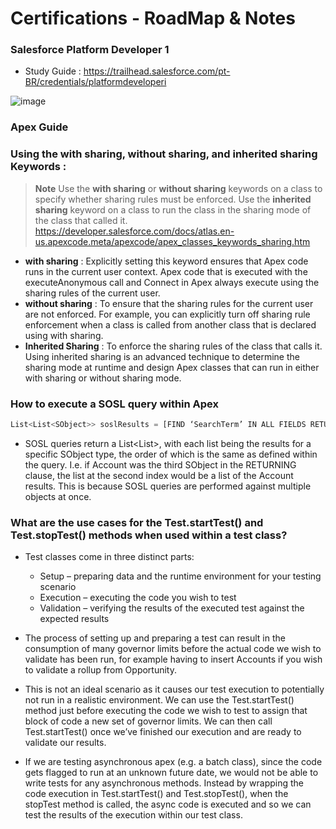 # Certifications - RoadMap & Notes

### Salesforce Platform Developer 1 
  
  - Study Guide : https://trailhead.salesforce.com/pt-BR/credentials/platformdeveloperi
  

![image](https://user-images.githubusercontent.com/51756941/186443920-469a3663-b4ba-4900-aabb-33c0d2c9c5db.png)



### Apex Guide

  ### Using the with sharing, without sharing, and inherited sharing Keywords : 
> **Note** Use the **with sharing** or **without sharing** keywords on a class to specify whether sharing rules must be enforced. Use the **inherited sharing** keyword on a class to run the class in the sharing mode of the class that called it.
> https://developer.salesforce.com/docs/atlas.en-us.apexcode.meta/apexcode/apex_classes_keywords_sharing.htm

  -  **with sharing** : Explicitly setting this keyword ensures that Apex code runs in the current user context. Apex code that is executed with the executeAnonymous call and Connect in Apex always execute using the sharing rules of the current user.
  -  **without sharing** :  To ensure that the sharing rules for the current user are not enforced. For example, you can explicitly turn off sharing rule enforcement when a class is called from another class that is declared using with sharing.
  -  **Inherited Sharing** : To enforce the sharing rules of the class that calls it. Using inherited sharing is an advanced technique to determine the sharing mode at runtime and design Apex classes that can run in either with sharing or without sharing mode.
  
  ### How to execute a SOSL query within Apex
```js 
List<List<SObject>> soslResults = [FIND ‘SearchTerm’ IN ALL FIELDS RETURNING Account, Contact];
```
    
   - SOSL queries return a List<List<SObject>>, with each list being the results for a specific SObject type, the order of which is the same as defined within the query. I.e. if Account was the third SObject in the RETURNING clause, the list at the second index would be a list of the Account results. This is because SOSL queries are performed against multiple objects at once.
  
  ### What are the use cases for the Test.startTest() and Test.stopTest() methods when used within a test class?
  
  - Test classes come in three distinct parts:
    - Setup – preparing data and the runtime environment for your testing scenario
    - Execution – executing the code you wish to test
    - Validation – verifying the results of the executed test against the expected results

  - The process of setting up and preparing a test can result in the consumption of many governor limits before the actual code we wish to validate has been run, for example having to insert Accounts if you wish to validate a rollup from Opportunity.

  - This is not an ideal scenario as it causes our test execution to potentially not run in a realistic environment. We can use the Test.startTest() method just before executing the code we wish to test to assign that block of code a new set of governor limits. We can then call Test.startTest() once we’ve finished our execution and are ready to validate our results.

  - If we are testing asynchronous apex (e.g. a batch class), since the code gets flagged to run at an unknown future date, we would not be able to write tests for any asynchronous methods. Instead by wrapping the code execution in Test.startTest() and Test.stopTest(), when the stopTest method is called, the async code is executed and so we can test the results of the execution within our test class.

      
